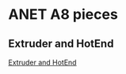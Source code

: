 # ANET A8 pieces

## Extruder and HotEnd

[Extruder and HotEnd](https://www.amazon.es/gp/product/B01N6BFM6Y/ref=oh_aui_detailpage_o03_s00?ie=UTF8&psc=1)
